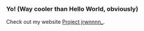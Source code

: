 ### Yo! (Way cooler than Hello World, obviously)
Check out my website [Project jrwnnnn_](https://jrwnnnn.github.io/).

